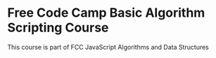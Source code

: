 # Free Code Camp Basic Algorithm Scripting Course

This course is part of FCC JavaScript Algorithms and Data Structures
